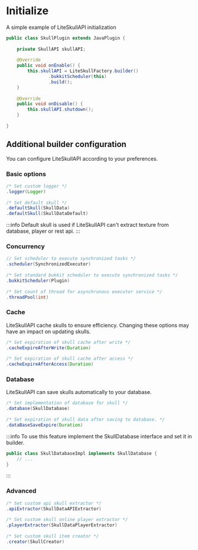 # Initialize

A simple example of LiteSkullAPI initialization

```java
public class SkullPlugin extends JavaPlugin {
    
    private SkullAPI skullAPI;
    
    @Override
    public void onEnable() {
        this.skullAPI = LiteSkullFactory.builder()
                .bukkitScheduler(this)
                .build();
    }
    
    @Override
    public void onDisable() {
        this.skullAPI.shutdown();
    }
    
}
```

## Additional builder configuration

You can configure LiteSkullAPI according to your preferences.

### Basic options

```java
/* Set custom logger */
.logger(Logger)
        
/* Set default skull */
.defaultSkull(SkullData)
.defaultSkull(SkullDataDefault)
```

:::info
Default skull is used if LiteSkullAPI can't extract texture from database, player or rest api.
:::

### Concurrency

```java
// Set scheduler to execute synchronized tasks */
.scheduler(SynchronizedExecutor)
        
/* Set standard bukkit scheduler to execute synchronized tasks */
.bukkitScheduler(Plugin)
    
/* Set count of thread for asynchronous executor service */
.threadPool(int)
```

### Cache

LiteSkullAPI cache skulls to ensure efficiency. Changing these options may have an impact on updating skulls.

```java
/* Set expiration of skull cache after write */
.cacheExpireAfterWrite(Duration)
    
/* Set expiration of skull cache after access */
.cacheExpireAfterAccess(Duration)
```

### Database

LiteSkullAPI can save skulls automatically to your database.

```java
/* Set implementation of database for skull */
.database(SkullDatabase)
    
/* Set expiration of skull data after saving to database. */
.dataBaseSaveExpire(Duration)
```

:::info
To use this feature implement the SkullDatabase interface and set it in builder.

```java
public class SkullDatabaseImpl implements SkullDatabase {
    // ...
}
```

:::

### Advanced

```java
/* Set custom api skull extractor */
.apiExtractor(SkullDataAPIExtractor)
    
/* Set custom skull online player extractor */
.playerExtractor(SkullDataPlayerExtractor)
    
/* Set custom skull item creator */
.creator(SkullCreator)
```